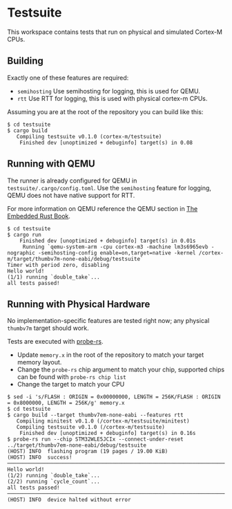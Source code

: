 # Testsuite

This workspace contains tests that run on physical and simulated Cortex-M CPUs.

## Building

Exactly one of these features are required:

* `semihosting` Use semihosting for logging, this is used for QEMU.
* `rtt` Use RTT for logging, this is used with physical cortex-m CPUs.

Assuming you are at the root of the repository you can build like this:

```console
$ cd testsuite
$ cargo build
   Compiling testsuite v0.1.0 (cortex-m/testsuite)
    Finished dev [unoptimized + debuginfo] target(s) in 0.08
```

## Running with QEMU

The runner is already configured for QEMU in `testsuite/.cargo/config.toml`.
Use the `semihosting` feature for logging, QEMU does not have native support for RTT.

For more information on QEMU reference the QEMU section in [The Embedded Rust Book].

```console
$ cd testsuite
$ cargo run
    Finished dev [unoptimized + debuginfo] target(s) in 0.01s
     Running `qemu-system-arm -cpu cortex-m3 -machine lm3s6965evb -nographic -semihosting-config enable=on,target=native -kernel /cortex-m/target/thumbv7m-none-eabi/debug/testsuite`
Timer with period zero, disabling
Hello world!
(1/1) running `double_take`...
all tests passed!
```

## Running with Physical Hardware

No implementation-specific features are tested right now; any physical `thumbv7m` target should work.

Tests are executed with [probe-rs](https://github.com/probe-rs/probe-rs).

* Update `memory.x` in the root of the repository to match your target memory layout.
* Change the `probe-rs` chip argument to match your chip, supported chips can be found with `probe-rs chip list`
* Change the target to match your CPU

```console
$ sed -i 's/FLASH : ORIGIN = 0x00000000, LENGTH = 256K/FLASH : ORIGIN = 0x8000000, LENGTH = 256K/g' memory.x
$ cd testsuite
$ cargo build --target thumbv7em-none-eabi --features rtt
   Compiling minitest v0.1.0 (/cortex-m/testsuite/minitest)
   Compiling testsuite v0.1.0 (/cortex-m/testsuite)
    Finished dev [unoptimized + debuginfo] target(s) in 0.16s
$ probe-rs run --chip STM32WLE5JCIx --connect-under-reset ../target/thumbv7em-none-eabi/debug/testsuite
(HOST) INFO  flashing program (19 pages / 19.00 KiB)
(HOST) INFO  success!
────────────────────────────────────────────────────────────────────────────────
Hello world!
(1/2) running `double_take`...
(2/2) running `cycle_count`...
all tests passed!
────────────────────────────────────────────────────────────────────────────────
(HOST) INFO  device halted without error
```

[The Embedded Rust Book]: https://docs.rust-embedded.org/book/start/qemu.html
[probe-run]: https://github.com/knurling-rs/probe-run
